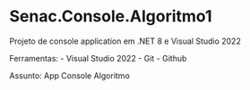 # Senac.Console.Algoritmo1

Projeto de console application em .NET 8 e Visual Studio 2022

Ferramentas:
	- Visual Studio 2022
	- Git
	- Github

Assunto: App Console Algoritmo